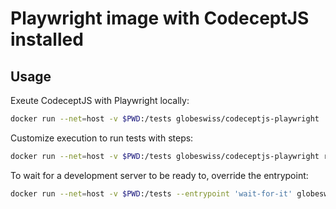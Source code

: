 # Playwright image with CodeceptJS installed

## Usage

Exeute CodeceptJS with Playwright locally:

```bash
docker run --net=host -v $PWD:/tests globeswiss/codeceptjs-playwright
```

Customize execution to run tests with steps:

```bash
docker run --net=host -v $PWD:/tests globeswiss/codeceptjs-playwright run --steps
```

To wait for a development server to be ready to, override the entrypoint:

```bash
docker run --net=host -v $PWD:/tests --entrypoint 'wait-for-it' globeswiss/codeceptjs-playwright '<host>:<port> -- npx codeceptjs run'
```
